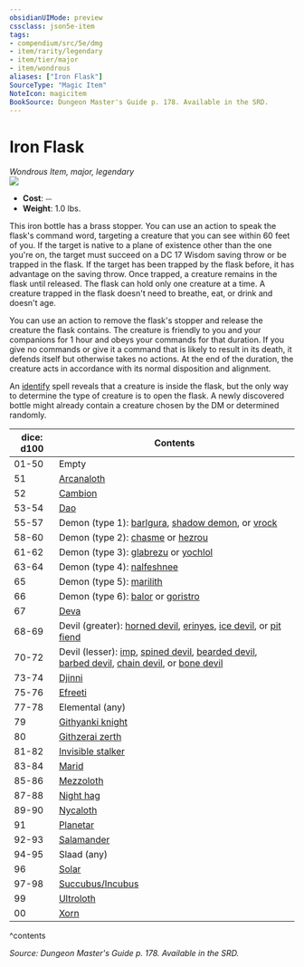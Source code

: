 ```yaml
---
obsidianUIMode: preview
cssclass: json5e-item
tags:
- compendium/src/5e/dmg
- item/rarity/legendary
- item/tier/major
- item/wondrous
aliases: ["Iron Flask"]
SourceType: "Magic Item"
NoteIcon: magicitem
BookSource: Dungeon Master's Guide p. 178. Available in the SRD.
---
```

# Iron Flask
*Wondrous Item, major, legendary*  
![](/2-Mechanics/CLI/items/img/iron-flask.webp#right)  

- **Cost**: ⏤
- **Weight**: 1.0 lbs.

This iron bottle has a brass stopper. You can use an action to speak the flask's command word, targeting a creature that you can see within 60 feet of you. If the target is native to a plane of existence other than the one you're on, the target must succeed on a DC 17 Wisdom saving throw or be trapped in the flask. If the target has been trapped by the flask before, it has advantage on the saving throw. Once trapped, a creature remains in the flask until released. The flask can hold only one creature at a time. A creature trapped in the flask doesn't need to breathe, eat, or drink and doesn't age.

You can use an action to remove the flask's stopper and release the creature the flask contains. The creature is friendly to you and your companions for 1 hour and obeys your commands for that duration. If you give no commands or give it a command that is likely to result in its death, it defends itself but otherwise takes no actions. At the end of the duration, the creature acts in accordance with its normal disposition and alignment.

An [identify](/2-Mechanics/CLI/spells/identify.md) spell reveals that a creature is inside the flask, but the only way to determine the type of creature is to open the flask. A newly discovered bottle might already contain a creature chosen by the DM or determined randomly.

| dice: d100 | Contents |
|------------|----------|
| 01-50 | Empty |
| 51 | [Arcanaloth](/2-Mechanics/CLI/bestiary/fiend/arcanaloth.md) |
| 52 | [Cambion](/2-Mechanics/CLI/bestiary/fiend/cambion.md) |
| 53-54 | [Dao](/2-Mechanics/CLI/bestiary/elemental/dao.md) |
| 55-57 | Demon (type 1): [barlgura](/2-Mechanics/CLI/bestiary/fiend/barlgura.md), [shadow demon](/2-Mechanics/CLI/bestiary/fiend/shadow-demon.md), or [vrock](/2-Mechanics/CLI/bestiary/fiend/vrock.md) |
| 58-60 | Demon (type 2): [chasme](/2-Mechanics/CLI/bestiary/fiend/chasme.md) or [hezrou](/2-Mechanics/CLI/bestiary/fiend/hezrou.md) |
| 61-62 | Demon (type 3): [glabrezu](/2-Mechanics/CLI/bestiary/fiend/glabrezu.md) or [yochlol](/2-Mechanics/CLI/bestiary/fiend/yochlol.md) |
| 63-64 | Demon (type 4): [nalfeshnee](/2-Mechanics/CLI/bestiary/fiend/nalfeshnee.md) |
| 65 | Demon (type 5): [marilith](/2-Mechanics/CLI/bestiary/fiend/marilith.md) |
| 66 | Demon (type 6): [balor](/2-Mechanics/CLI/bestiary/fiend/balor.md) or [goristro](/2-Mechanics/CLI/bestiary/fiend/goristro.md) |
| 67 | [Deva](/2-Mechanics/CLI/bestiary/celestial/deva.md) |
| 68-69 | Devil (greater): [horned devil](/2-Mechanics/CLI/bestiary/fiend/horned-devil.md), [erinyes](/2-Mechanics/CLI/bestiary/fiend/erinyes.md), [ice devil](/2-Mechanics/CLI/bestiary/fiend/ice-devil.md), or [pit fiend](/2-Mechanics/CLI/bestiary/fiend/pit-fiend.md) |
| 70-72 | Devil (lesser): [imp](/2-Mechanics/CLI/bestiary/fiend/imp.md), [spined devil](/2-Mechanics/CLI/bestiary/fiend/spined-devil.md), [bearded devil](/2-Mechanics/CLI/bestiary/fiend/bearded-devil.md), [barbed devil](/2-Mechanics/CLI/bestiary/fiend/barbed-devil.md), [chain devil](/2-Mechanics/CLI/bestiary/fiend/chain-devil.md), or [bone devil](/2-Mechanics/CLI/bestiary/fiend/bone-devil.md) |
| 73-74 | [Djinni](/2-Mechanics/CLI/bestiary/elemental/djinni.md) |
| 75-76 | [Efreeti](/2-Mechanics/CLI/bestiary/elemental/efreeti.md) |
| 77-78 | Elemental (any) |
| 79 | [Githyanki knight](/2-Mechanics/CLI/bestiary/humanoid/githyanki-knight.md) |
| 80 | [Githzerai zerth](/2-Mechanics/CLI/bestiary/humanoid/githzerai-zerth.md) |
| 81-82 | [Invisible stalker](/2-Mechanics/CLI/bestiary/elemental/invisible-stalker.md) |
| 83-84 | [Marid](/2-Mechanics/CLI/bestiary/elemental/marid.md) |
| 85-86 | [Mezzoloth](/2-Mechanics/CLI/bestiary/fiend/mezzoloth.md) |
| 87-88 | [Night hag](/2-Mechanics/CLI/bestiary/fiend/night-hag.md) |
| 89-90 | [Nycaloth](/2-Mechanics/CLI/bestiary/fiend/nycaloth.md) |
| 91 | [Planetar](/2-Mechanics/CLI/bestiary/celestial/planetar.md) |
| 92-93 | [Salamander](/2-Mechanics/CLI/bestiary/elemental/salamander.md) |
| 94-95 | Slaad (any) |
| 96 | [Solar](/2-Mechanics/CLI/bestiary/celestial/solar.md) |
| 97-98 | [Succubus/Incubus](/2-Mechanics/CLI/bestiary/fiend/succubus.md) |
| 99 | [Ultroloth](/2-Mechanics/CLI/bestiary/fiend/ultroloth.md) |
| 00 | [Xorn](/2-Mechanics/CLI/bestiary/elemental/xorn.md) |
^contents

*Source: Dungeon Master's Guide p. 178. Available in the SRD.*